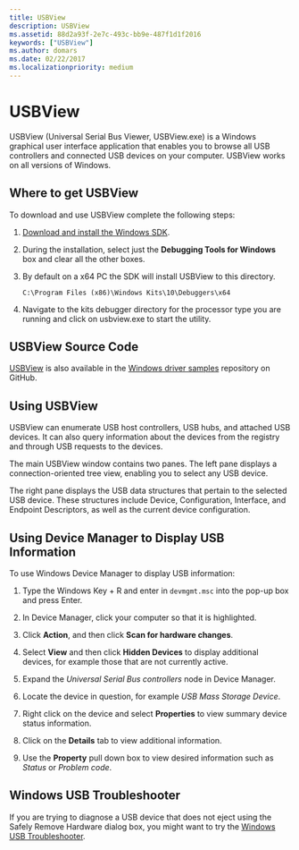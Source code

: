 ```yaml
---
title: USBView
description: USBView
ms.assetid: 88d2a93f-2e7c-493c-bb9e-487f1d1f2016
keywords: ["USBView"]
ms.author: domars
ms.date: 02/22/2017
ms.localizationpriority: medium
---
```


# USBView

USBView (Universal Serial Bus Viewer, USBView.exe) is a Windows graphical user interface application that enables you to browse all USB controllers and connected USB devices on your computer. USBView works on all versions of Windows.

## <span id="Where_to_get_USBView"></span><span id="where_to_get_usbview"></span><span id="WHERE_TO_GET_USBVIEW"></span>Where to get USBView

To download  and use USBView complete the following steps:

1. [Download and install the Windows SDK](https://developer.microsoft.com/windows/downloads/windows-10-sdk).

2. During the installation, select just the **Debugging Tools for Windows** box and clear all the other boxes.

3. By default on a x64 PC the SDK will install USBView to this directory.

   ```C:\Program Files (x86)\Windows Kits\10\Debuggers\x64```

4. Navigate to the kits debugger directory for the processor type you are running and click on usbview.exe to start the utility.


## USBView Source Code

[USBView](https://go.microsoft.com/fwlink/p/?LinkId=618004) is also available in the [Windows driver samples](https://go.microsoft.com/fwlink/p/?LinkId=616507) repository on GitHub.

## <span id="using_usbview"></span><span id="USING_USBVIEW"></span>Using USBView


USBView can enumerate USB host controllers, USB hubs, and attached USB devices. It can also query information about the devices from the registry and through USB requests to the devices.

The main USBView window contains two panes. The left pane displays a connection-oriented tree view, enabling you to select any USB device.

The right pane displays the USB data structures that pertain to the selected USB device. These structures include Device, Configuration, Interface, and Endpoint Descriptors, as well as the current device configuration.


## Using Device Manager to Display USB Information

To use Windows Device Manager to display USB information:

1. Type the Windows Key + R and enter in ```devmgmt.msc``` into the pop-up box and press Enter.

2. In Device Manager, click your computer so that it is highlighted.

3. Click **Action**, and then click **Scan for hardware changes**.

4. Select **View** and then click **Hidden Devices** to display additional devices, for example those that are not currently active. 

5. Expand the *Universal Serial Bus controllers* node in Device Manager.

6. Locate the device in question, for example *USB Mass Storage Device*.

7. Right click on the device and select **Properties** to view summary device status information.

8. Click on the **Details** tab to view additional information. 

9. Use the **Property** pull down box to view desired information such as *Status* or *Problem code*.


## Windows USB Troubleshooter

If you are trying to diagnose a USB device that does not eject using the Safely Remove Hardware dialog box, you might want to try the [Windows USB Troubleshooter](https://support.microsoft.com/help/17614/automatically-diagnose-and-fix-windows-usb-problems).


 

 






